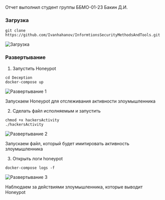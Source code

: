Отчет выполнил студент группы ББМО-01-23 Бакин Д.И.

### Загрузка

```
git clone https://github.com/Ivanhahanov/InformtionsSecurityMethodsAndTools.git
```
![Загрузка](https://github.com/xoz0r/Protected-Inform-Tech/assets/145142526/ee4fe80a-8b48-4f62-8eb5-5fe4bb7dd9c0)

### Развертывание

1. Запустить Honeypot

```
cd Deception
docker-compose up
```
![Развертывание 1](https://github.com/xoz0r/Protected-Inform-Tech/assets/145142526/c88063f3-176f-48dd-bb11-8a2d3a621c16)

Запускаем Honeypot для отслеживания активности злоумышленника

2. Сделать файл исполняемым и запустить

```
chmod +x hackersActivity
./hackersActivity
```
![Развертывание 2](https://github.com/xoz0r/Protected-Inform-Tech/assets/145142526/1664979a-0553-44ce-a253-9eafd63321da)

Запускаем файл, который будет имитировать активность злоумышленника

3. Открыть логи honeypot

```
docker-compose logs -f
```

![Развертывание 3](https://github.com/xoz0r/Protected-Inform-Tech/assets/145142526/f2399abb-9134-4208-8834-45ab31cf60e8)

Наблюдаем за действиями злоумышленника, которые выводит Honeypot
